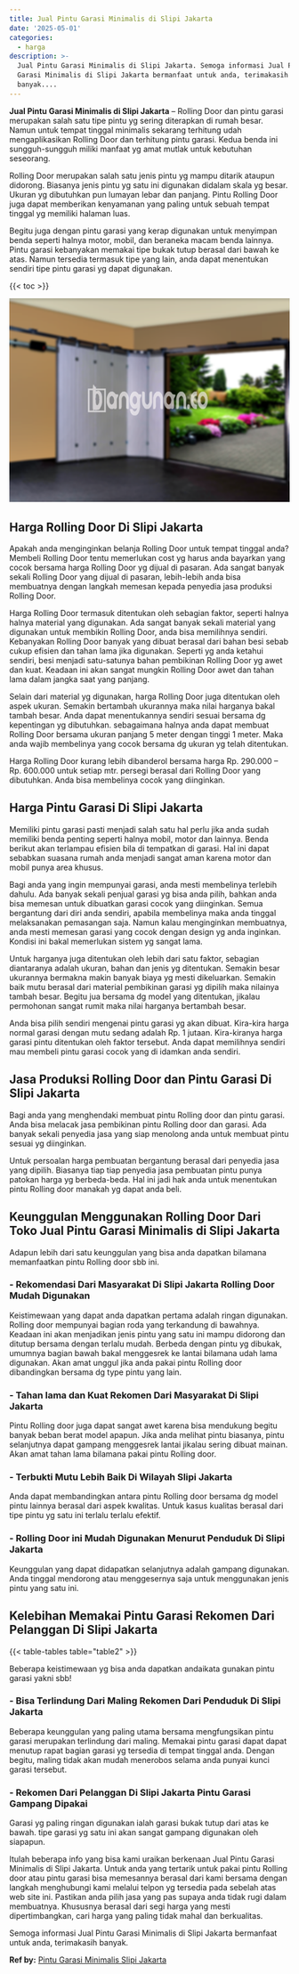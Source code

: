 ```yaml
---
title: Jual Pintu Garasi Minimalis di Slipi Jakarta
date: '2025-05-01'
categories:
  - harga
description: >-
  Jual Pintu Garasi Minimalis di Slipi Jakarta. Semoga informasi Jual Pintu
  Garasi Minimalis di Slipi Jakarta bermanfaat untuk anda, terimakasih
  banyak....
---
```


**Jual Pintu Garasi Minimalis di Slipi Jakarta** – Rolling Door dan pintu garasi merupakan salah satu tipe pintu yg sering diterapkan di rumah besar. Namun untuk tempat tinggal minimalis sekarang terhitung udah mengaplikasikan Rolling Door dan terhitung pintu garasi. Kedua benda ini sungguh-sungguh miliki manfaat yg amat mutlak untuk kebutuhan seseorang.

Rolling Door merupakan salah satu jenis pintu yg mampu ditarik ataupun didorong. Biasanya jenis pintu yg satu ini digunakan didalam skala yg besar. Ukuran yg dibutuhkan pun lumayan lebar dan panjang. Pintu Rolling Door juga dapat memberikan kenyamanan yang paling untuk sebuah tempat tinggal yg memiliki halaman luas.

Begitu juga dengan pintu garasi yang kerap digunakan untuk menyimpan benda seperti halnya motor, mobil, dan beraneka macam benda lainnya. Pintu garasi kebanyakan memakai tipe bukak tutup berasal dari bawah ke atas. Namun tersedia termasuk tipe yang lain, anda dapat menentukan sendiri tipe pintu garasi yg dapat digunakan.

{{< toc >}}

![Jual Pintu Garasi Minimalis di Slipi Jakarta](/images/pintu-garasi-37.png)

## Harga Rolling Door Di Slipi Jakarta

Apakah anda menginginkan belanja Rolling Door untuk tempat tinggal anda? Membeli Rolling Door tentu memerlukan cost yg harus anda bayarkan yang cocok bersama harga Rolling Door yg dijual di pasaran. Ada sangat banyak sekali Rolling Door yang dijual di pasaran, lebih-lebih anda bisa membuatnya dengan langkah memesan kepada penyedia jasa produksi Rolling Door.

Harga Rolling Door termasuk ditentukan oleh sebagian faktor, seperti halnya halnya material yang digunakan. Ada sangat banyak sekali material yang digunakan untuk membikin Rolling Door, anda bisa memilihnya sendiri. Kebanyakan Rolling Door banyak yang dibuat berasal dari bahan besi sebab cukup efisien dan tahan lama jika digunakan. Seperti yg anda ketahui sendiri, besi menjadi satu-satunya bahan pembikinan Rolling Door yg awet dan kuat. Keadaan ini akan sangat mungkin Rolling Door awet dan tahan lama dalam jangka saat yang panjang.

Selain dari material yg digunakan, harga Rolling Door juga ditentukan oleh aspek ukuran. Semakin bertambah ukurannya maka nilai harganya bakal tambah besar. Anda dapat menentukannya sendiri sesuai bersama dg kepentingan yg dibutuhkan. sebagaimana halnya anda dapat membuat Rolling Door bersama ukuran panjang 5 meter dengan tinggi 1 meter. Maka anda wajib membelinya yang cocok bersama dg ukuran yg telah ditentukan.

Harga Rolling Door kurang lebih dibanderol bersama harga Rp. 290.000 – Rp. 600.000 untuk setiap mtr. persegi berasal dari Rolling Door yang dibutuhkan. Anda bisa membelinya cocok yang diinginkan.

## Harga Pintu Garasi Di Slipi Jakarta

Memiliki pintu garasi pasti menjadi salah satu hal perlu jika anda sudah memiliki benda penting seperti halnya mobil, motor dan lainnya. Benda berikut akan terlampau efisien bila di tempatkan di garasi. Hal ini dapat sebabkan suasana rumah anda menjadi sangat aman karena motor dan mobil punya area khusus.

Bagi anda yang ingin mempunyai garasi, anda mesti membelinya terlebih dahulu. Ada banyak sekali penjual garasi yg bisa anda pilih, bahkan anda bisa memesan untuk dibuatkan garasi cocok yang diinginkan. Semua bergantung dari diri anda sendiri, apabila membelinya maka anda tinggal melaksanakan pemasangan saja. Namun kalau menginginkan membuatnya, anda mesti memesan garasi yang cocok dengan design yg anda inginkan. Kondisi ini bakal memerlukan sistem yg sangat lama.

Untuk harganya juga ditentukan oleh lebih dari satu faktor, sebagian diantaranya adalah ukuran, bahan dan jenis yg ditentukan. Semakin besar ukurannya bermakna makin banyak biaya yg mesti dikeluarkan. Semakin baik mutu berasal dari material pembikinan garasi yg dipilih maka nilainya tambah besar. Begitu jua bersama dg model yang ditentukan, jikalau permohonan sangat rumit maka nilai harganya bertambah besar.

Anda bisa pilih sendiri mengenai pintu garasi yg akan dibuat. Kira-kira harga normal garasi dengan mutu sedang adalah Rp. 1 jutaan. Kira-kiranya harga garasi pintu ditentukan oleh faktor tersebut. Anda dapat memilihnya sendiri mau membeli pintu garasi cocok yang di idamkan anda sendiri.

## Jasa Produksi Rolling Door dan Pintu Garasi Di Slipi Jakarta

Bagi anda yang menghendaki membuat pintu Rolling door dan pintu garasi. Anda bisa melacak jasa pembikinan pintu Rolling door dan garasi. Ada banyak sekali penyedia jasa yang siap menolong anda untuk membuat pintu sesuai yg diinginkan.

Untuk persoalan harga pembuatan bergantung berasal dari penyedia jasa yang dipilih. Biasanya tiap tiap penyedia jasa pembuatan pintu punya patokan harga yg berbeda-beda. Hal ini jadi hak anda untuk menentukan pintu Rolling door manakah yg dapat anda beli.

## Keunggulan Menggunakan Rolling Door Dari Toko Jual Pintu Garasi Minimalis di Slipi Jakarta

Adapun lebih dari satu keunggulan yang bisa anda dapatkan bilamana memanfaatkan pintu Rolling door sbb ini.

### \- Rekomendasi Dari Masyarakat Di Slipi Jakarta Rolling Door Mudah Digunakan

Keistimewaan yang dapat anda dapatkan pertama adalah ringan digunakan. Rolling door mempunyai bagian roda yang terkandung di bawahnya. Keadaan ini akan menjadikan jenis pintu yang satu ini mampu didorong dan ditutup bersama dengan terlalu mudah. Berbeda dengan pintu yg dibukak, umumnya bagian bawah bakal menggesrek ke lantai bilamana udah lama digunakan. Akan amat unggul jika anda pakai pintu Rolling door dibandingkan bersama dg type pintu yang lain.

### \- Tahan lama dan Kuat Rekomen Dari Masyarakat Di Slipi Jakarta

Pintu Rolling door juga dapat sangat awet karena bisa mendukung begitu banyak beban berat model apapun. Jika anda melihat pintu biasanya, pintu selanjutnya dapat gampang menggesrek lantai jikalau sering dibuat mainan. Akan amat tahan lama bilamana pakai pintu Rolling door.

### \- Terbukti Mutu Lebih Baik Di Wilayah Slipi Jakarta

Anda dapat membandingkan antara pintu Rolling door bersama dg model pintu lainnya berasal dari aspek kwalitas. Untuk kasus kualitas berasal dari tipe pintu yg satu ini terlalu terlalu efektif.

### \- Rolling Door ini Mudah Digunakan Menurut Penduduk Di Slipi Jakarta

Keunggulan yang dapat didapatkan selanjutnya adalah gampang digunakan. Anda tinggal mendorong atau menggesernya saja untuk menggunakan jenis pintu yang satu ini.

## Kelebihan Memakai Pintu Garasi Rekomen Dari Pelanggan Di Slipi Jakarta

{{< table-tables table="table2" >}}

Beberapa keistimewaan yg bisa anda dapatkan andaikata gunakan pintu garasi yakni sbb!

### \- Bisa Terlindung Dari Maling Rekomen Dari Penduduk Di Slipi Jakarta

Beberapa keunggulan yang paling utama bersama mengfungsikan pintu garasi merupakan terlindung dari maling. Memakai pintu garasi dapat dapat menutup rapat bagian garasi yg tersedia di tempat tinggal anda. Dengan begitu, maling tidak akan mudah menerobos selama anda punyai kunci garasi tersebut.

### \- Rekomen Dari Pelanggan Di Slipi Jakarta Pintu Garasi Gampang Dipakai

Garasi yg paling ringan digunakan ialah garasi bukak tutup dari atas ke bawah. tipe garasi yg satu ini akan sangat gampang digunakan oleh siapapun.

Itulah beberapa info yang bisa kami uraikan berkenaan Jual Pintu Garasi Minimalis di Slipi Jakarta. Untuk anda yang tertarik untuk pakai pintu Rolling door atau pintu garasi bisa memesannya berasal dari kami bersama dengan langkah menghubungi kami melalui telpon yg tersedia pada sebelah atas web site ini. Pastikan anda pilih jasa yang pas supaya anda tidak rugi dalam membuatnya. Khususnya berasal dari segi harga yang mesti dipertimbangkan, cari harga yang paling tidak mahal dan berkualitas.

Semoga informasi Jual Pintu Garasi Minimalis di Slipi Jakarta bermanfaat untuk anda, terimakasih banyak.

**Ref by:** [Pintu Garasi Minimalis Slipi Jakarta](https://id.wikipedia.org/wiki/Pintu)
